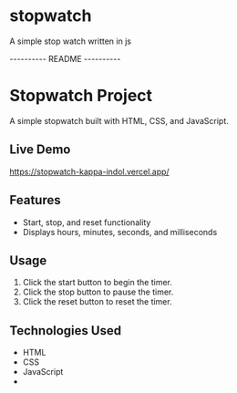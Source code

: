 # stopwatch
A simple stop watch written in js 

---------- README ----------
# Stopwatch Project

A simple stopwatch built with HTML, CSS, and JavaScript.

## Live Demo
https://stopwatch-kappa-indol.vercel.app/

## Features
* Start, stop, and reset functionality
* Displays hours, minutes, seconds, and milliseconds

## Usage
1. Click the start button to begin the timer.
2. Click the stop button to pause the timer.
3. Click the reset button to reset the timer.

## Technologies Used
* HTML
* CSS
* JavaScript
* 
